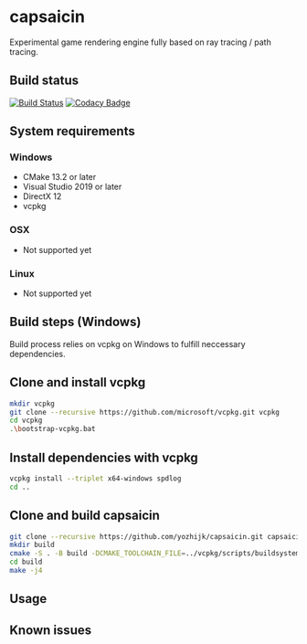 # capsaicin
Experimental game rendering engine fully based on ray tracing / path tracing.

## Build status
[![Build Status](https://travis-ci.org/yozhijk/capsaicin.svg?branch=master)](https://travis-ci.org/yozhijk/capsaicin)
[![Codacy Badge](https://api.codacy.com/project/badge/Grade/fb3240c085bb4916bbd27cd3b426c0ac)](https://www.codacy.com/manual/yozhijk/capsaicin?utm_source=github.com&amp;utm_medium=referral&amp;utm_content=yozhijk/capsaicin&amp;utm_campaign=Badge_Grade)

## System requirements
### Windows

- CMake 13.2 or later
- Visual Studio 2019 or later
- DirectX 12
- vcpkg

### OSX

- Not supported yet

### Linux

- Not supported yet

## Build steps (Windows)

Build process relies on vcpkg on Windows to fulfill neccessary dependencies.

## Clone and install vcpkg

```sh
mkdir vcpkg
git clone --recursive https://github.com/microsoft/vcpkg.git vcpkg
cd vcpkg
.\bootstrap-vcpkg.bat
```

## Install dependencies with vcpkg

```sh
vcpkg install --triplet x64-windows spdlog
cd ..
```

## Clone and build capsaicin 

```sh
git clone --recursive https://github.com/yozhijk/capsaicin.git capsaicin
mkdir build
cmake -S . -B build -DCMAKE_TOOLCHAIN_FILE=../vcpkg/scripts/buildsystems/vcpkg.cmake
cd build
make -j4
```
## Usage

## Known issues
